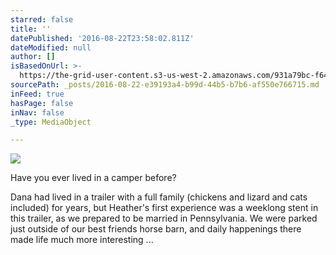```yaml
---
starred: false
title: ''
datePublished: '2016-08-22T23:58:02.811Z'
dateModified: null
author: []
isBasedOnUrl: >-
  https://the-grid-user-content.s3-us-west-2.amazonaws.com/931a79bc-f649-4342-bc2c-d8a1df3cc931.jpg
sourcePath: _posts/2016-08-22-e39193a4-b99d-44b5-b7b6-af550e766715.md
inFeed: true
hasPage: false
inNav: false
_type: MediaObject

---
```

![](https://the-grid-user-content.s3-us-west-2.amazonaws.com/931a79bc-f649-4342-bc2c-d8a1df3cc931.jpg)

Have you ever lived in a camper before? 

Dana had lived in a trailer with a full family (chickens and lizard and cats included) for years, but Heather's first experience was a weeklong stent in this trailer, as we prepared to be married in Pennsylvania. We were parked just outside of our best friends horse barn, and daily happenings there made life much more interesting ...